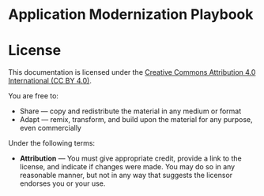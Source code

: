 # Application Modernization Playbook

# License

This documentation is licensed under the [Creative Commons Attribution 4.0 International (CC BY 4.0)](https://creativecommons.org/licenses/by/4.0/). 

You are free to:
- Share — copy and redistribute the material in any medium or format
- Adapt — remix, transform, and build upon the material for any purpose, even commercially

Under the following terms:
- **Attribution** — You must give appropriate credit, provide a link to the license, and indicate if changes were made. You may do so in any reasonable manner, but not in any way that suggests the licensor endorses you or your use.
